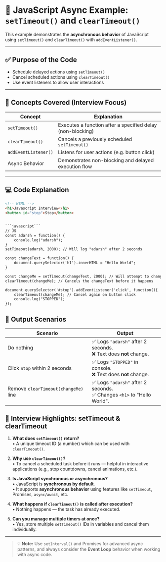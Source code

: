 # 📜 JavaScript Async Example: `setTimeout()` and `clearTimeout()`

This example demonstrates the **asynchronous behavior** of JavaScript using `setTimeout()` and `clearTimeout()` with `addEventListener()`.

---

## ✅ Purpose of the Code

- Schedule delayed actions using `setTimeout()`
- Cancel scheduled actions using `clearTimeout()`
- Use event listeners to allow user interactions

---

## 🧠 Concepts Covered (Interview Focus)

| Concept              | Explanation                                                                 |
|----------------------|-----------------------------------------------------------------------------|
| `setTimeout()`       | Executes a function after a specified delay (non-blocking)                  |
| `clearTimeout()`     | Cancels a previously scheduled `setTimeout()`                               |
| `addEventListener()` | Listens for user actions (e.g. button click)                                |
| Async Behavior       | Demonstrates non-blocking and delayed execution flow                        |

---

## 💻 Code Explanation

```html
<!-- HTML -->
<h1>Javascript Interview</h1>
<button id="stop">Stop</button>


```javascript```
// JS
const adarsh = function() {
    console.log("adarsh");
}
setTimeout(adarsh, 2000); // Will log "adarsh" after 2 seconds

const changeText = function() {
    document.querySelector('h1').innerHTML = "Hello World";
}

const changeMe = setTimeout(changeText, 2000); // Will attempt to change text
clearTimeout(changeMe); // Cancels the changeText before it happens

document.querySelector('#stop').addEventListener('click', function(){
    clearTimeout(changeMe); // Cancel again on button click
    console.log("STOPPED");
});
```


## 🔁 Output Scenarios

| Scenario                              | Output                                                                 |
|---------------------------------------|------------------------------------------------------------------------|
| Do nothing                            | ✅ Logs `"adarsh"` after 2 seconds.<br>❌ Text does **not** change.     |
| Click `Stop` within 2 seconds         | ✅ Logs `"STOPPED"` in console.<br>❌ Text does **not** change.         |
| Remove `clearTimeout(changeMe)` line  | ✅ Logs `"adarsh"` after 2 seconds.<br>✅ Changes `<h1>` to "Hello World". |


## 🎯 Interview Highlights: setTimeout & clearTimeout

1. **What does `setTimeout()` return?**  
   • A unique timeout ID (a number) which can be used with `clearTimeout()`.

2. **Why use `clearTimeout()`?**  
   • To cancel a scheduled task before it runs — helpful in interactive applications (e.g., stop countdowns, cancel animations, etc.).

3. **Is JavaScript synchronous or asynchronous?**  
   • JavaScript is **synchronous by default**.  
   • It supports **asynchronous behavior** using features like `setTimeout`, Promises, `async/await`, etc.

4. **What happens if `clearTimeout()` is called after execution?**  
   • Nothing happens — the task has already executed.

5. **Can you manage multiple timers at once?**  
   • Yes, store multiple `setTimeout()` IDs in variables and cancel them individually.

---

> 💡 **Note:** Use `setInterval()` and Promises for advanced async patterns, and always consider the **Event Loop** behavior when working with async code.